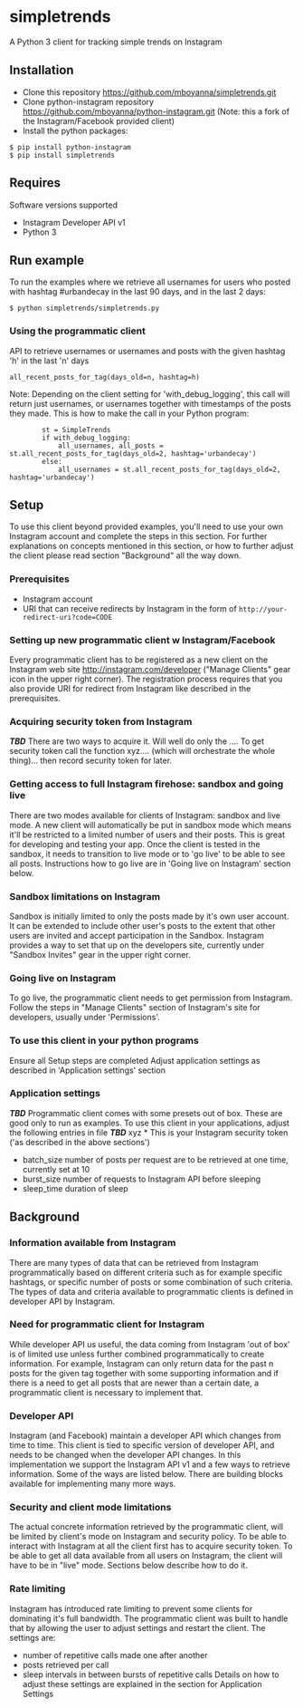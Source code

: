 # simpletrends

A Python 3 client for tracking simple trends on Instagram

Installation
---
* Clone this repository https://github.com/mboyanna/simpletrends.git
* Clone python-instagram repository https://github.com/mboyanna/python-instagram.git (Note: this a fork of the Instagram/Facebook provided client)
* Install the python packages:
```
$ pip install python-instagram
$ pip install simpletrends 
```

Requires
---
Software versions supported
* Instagram Developer API v1
* Python 3


Run example
-----
To run the examples where we retrieve all usernames for users who posted with hashtag #urbandecay in the last 90 days, and in the last 2 days:
```
$ python simpletrends/simpletrends.py
```

### Using the programmatic client

API to retrieve usernames or usernames and posts with the given hashtag 'h' in the last 'n' days
```
all_recent_posts_for_tag(days_old=n, hashtag=h)
```

Note: Depending on the client setting for 'with_debug_logging', this call will return just usernames, or usernames together with timestamps of the posts they made. This is how to make the call in your Python program: 
```
		st = SimpleTrends
		if with_debug_logging:
			all_usernames, all_posts = st.all_recent_posts_for_tag(days_old=2, hashtag='urbandecay')
		else:
			all_usernames = st.all_recent_posts_for_tag(days_old=2, hashtag='urbandecay')
```


Setup 
-----

To use this client beyond provided examples, you'll need to use your own Instagram account and complete the steps in this section. For further explanations on concepts mentioned in this section, or how to further adjust the client please read section "Background" all the way down.

### Prerequisites
* Instagram account
* URI that can receive redirects by Instagram in the form of ```http://your-redirect-uri?code=CODE```

### Setting up new programmatic client w Instagram/Facebook
Every programmatic client has to be registered as a new client on the Instagram web site http://instagram.com/developer ("Manage Clients" gear icon in the upper right corner). The registration process requires that you also provide URI for redirect from Instagram like described in the prerequisites.

### Acquiring security token from Instagram
***TBD*** There are two ways to acquire it. Will well do only the ....
To get security token call the function xyz.... (which will orchestrate the whole thing)... then record security token for later.

### Getting access to full Instagram firehose: sandbox and going live
There are two modes available for clients of Instagram: sandbox and live mode. A new client will automatically be put in sandbox mode which means it'll be restricted to a limited number of users and their posts. This is great for developing and testing your app. Once the client is tested in the sandbox, it needs to transition to live mode or to 'go live' to be able to see all posts. Instructions how to go live are in 'Going live on Instagram' section below.

### Sandbox limitations on Instagram
Sandbox is initially limited to only the posts made by it's own user account. It can be extended to include other user's posts to the extent that other users are invited and accept participation in the Sandbox. Instagram provides a way to set that up on the developers site, currently under "Sandbox Invites" gear in the upper right corner.

### Going live on Instagram
To go live, the programmatic client needs to get permission from Instagram. Follow the steps in "Manage Clients" section of Instagram's site for developers, usually under 'Permissions'. 

### To use this client in your python programs
Ensure all Setup steps are completed
Adjust application settings as described in 'Application settings' section

### Application settings
***TBD***
Programmatic client comes with some presets out of box. These are good only to run as examples. To use this client in your applications, adjust the following entries in file ***TBD*** xyz 
* 
This is your Instagram security token ('as described in the above sections')
* batch_size
  number of posts per request are to be retrieved at one time, currently set at 10
* burst_size
  number of requests to Instagram API before sleeping 
* sleep_time
 duration of sleep 


Background
-----

### Information available from Instagram
There are many types of data that can be retrieved from Instagram programmatically based on different criteria such as for example specific hashtags, or specific number of posts or some combination of such criteria. The types of data and criteria available to programmatic clients is defined in developer API by Instagram. 

### Need for programmatic client for Instagram
While developer API us useful, the data coming from Instagram 'out of box' is of limited use unless further combined programmatically to create information. For example, Instagram can only return data for the past n posts for the given tag together with some supporting information and if there is a need to get all posts that are newer than a certain date, a programmatic client is necessary to implement that. 

### Developer API
Instagram (and Facebook) maintain a developer API which changes from time to time. This client is tied to specific version of developer API, and needs to be changed when the developer API changes. In this implementation we support the Instagram API v1 and a few ways to retrieve information. Some of the ways are listed below. There are building blocks available for implementing many more ways.

### Security and client mode limitations
The actual concrete information retrieved by the programmatic client, will be limited by client's mode on Instagram and security policy. To be able to interact with Instagram at all the client first has to acquire security token. To be able to get all data available from all users on Instagram, the client will have to be in "live" mode.  Sections below describe how to do it.

### Rate limiting
Instagram has introduced rate limiting to prevent some clients for dominating it's full bandwidth. The programmatic client was built to handle that by allowing the user to adjust settings and restart the  client. The settings are:
* number of repetitive calls made one after another
* posts retrieved per call 
* sleep intervals in between bursts of repetitive calls
Details on how to adjust these settings are explained in the section for Application Settings


